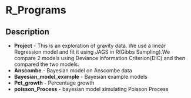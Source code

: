 # R_Programs

## Description
*  **Project** - This is an exploration of gravity data. We use a linear Regression model and fit it using JAGS in R(Gibbs Sampling).We compare 2 models using Deviance Information Criterion(DIC) and then compared the two models.
* **Anscombe** - Bayesian model on Anscombe data
* **Bayesian_model_example** - Bayesian example models
* **Pct_growth** - Percentage growth
* **poisson_Process** - bayesian model simulating Poisson Process
